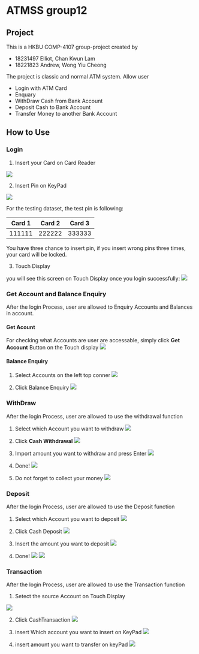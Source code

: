 # ATMSS group12
## Project 
This is a HKBU COMP-4107 group-project created by
- 18231497 Elliot, Chan Kwun Lam
- 18221823 Andrew, Wong Yiu Cheong

The project is classic and normal ATM system. Allow user 
- Login with ATM Card
- Enquary
- WithDraw Cash from Bank Account
- Deposit Cash to Bank Account
- Transfer Money to another Bank Account
## How to Use

### Login
1. Insert your Card on Card Reader

![](https://i.imgur.com/PipPGTs.png)

2. Insert Pin on KeyPad

![](https://i.imgur.com/pZlTXtR.png)

For the testing dataset, the test pin is following:

| Card 1 | Card 2 | Card 3 |
| -------- | -------- | -------- |
| 111111     | 222222     | 333333     |

You have three chance to insert pin, if you insert wrong pins three times, your card will be locked.

3. Touch Display

you will see this screen on Touch Display once you login successfully:
![](https://i.imgur.com/YCYl8DO.png)

### Get Account and Balance Enquiry
After the login Process, user are allowed to Enquiry Accounts and Balances in account.

#### Get Acount
For checking what Accounts are user are accessable, simply click **Get Account** Button on the Touch display 
![](https://i.imgur.com/QHxx3Uy.png)

#### Balance Enquiry
1. Select Accounts on the left top conner
![](https://i.imgur.com/q8X2jkX.png)

2. Click Balance Enquiry
![](https://i.imgur.com/fzPsjIH.png)


### WithDraw
After the login Process, user are allowed to use the withdrawal function
1. Select which Account you want to withdraw
![](https://i.imgur.com/s6ul2NM.png)

2. Click **Cash Withdrawal**
![](https://i.imgur.com/UhrQxKk.png)

3. Import amount you want to withdraw and press Enter
![](https://i.imgur.com/WdElVNa.png)

4. Done!
![](https://i.imgur.com/XhhPB8k.png)

5. Do not forget to collect your money
![](https://i.imgur.com/TO03O7J.png)

### Deposit
After the login Process, user are allowed to use the Deposit function

1. Select which Account you want to deposit
![](https://i.imgur.com/1etVpaO.png)

2. Click Cash Deposit
![](https://i.imgur.com/GsOM8KD.png)


3. Insert the amount you want to deposit
![](https://i.imgur.com/jaYgAQc.png)

4. Done!
![](https://i.imgur.com/BhQWULF.png)
![](https://i.imgur.com/paZ5nhQ.png)


### Transaction
After the login Process, user are allowed to use the Transaction function

1. Setect the source Account on Touch Display

![](https://i.imgur.com/vJ4OJiA.png)

2. Click CashTransaction
![](https://i.imgur.com/v5rT1uE.png)

3. insert Which account you want to insert on KeyPad
![](https://i.imgur.com/1eTzbZT.png)

4. insert amount you want to transfer on keyPad
![](https://i.imgur.com/O2RK1mK.png)
